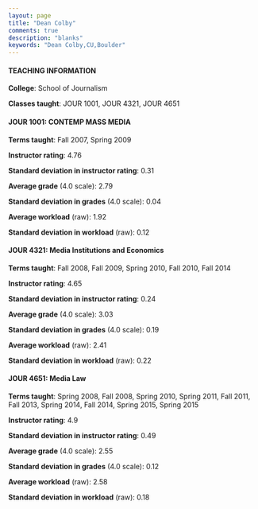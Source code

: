 ```yaml
---
layout: page
title: "Dean Colby" 
comments: true
description: "blanks"
keywords: "Dean Colby,CU,Boulder"
---
```

<head>
<script src="https://ajax.googleapis.com/ajax/libs/jquery/2.1.3/jquery.min.js"></script>
<script src="https://dl.dropboxusercontent.com/s/pc42nxpaw1ea4o9/highcharts.js?dl=0"></script>
<!-- <script src="../assets/js/highcharts.js"></script> -->
<style type="text/css">@font-face {
	font-family: "Bebas Neue";
	src: url(https://www.filehosting.org/file/details/544349/BebasNeue Regular.otf) format("opentype");
	}
	h1.Bebas { 
		font-family: "Bebas Neue", Verdana, Tahoma;
	}
</style>
</head>
	   
#### TEACHING INFORMATION

**College**: School of Journalism

**Classes taught**: JOUR 1001, JOUR 4321, JOUR 4651

#### JOUR 1001: CONTEMP MASS MEDIA

**Terms taught**: Fall 2007, Spring 2009

**Instructor rating**: 4.76

**Standard deviation in instructor rating**: 0.31

**Average grade** (4.0 scale): 2.79

**Standard deviation in grades** (4.0 scale): 0.04

**Average workload** (raw): 1.92

**Standard deviation in workload** (raw): 0.12

#### JOUR 4321: Media Institutions and Economics

**Terms taught**: Fall 2008, Fall 2009, Spring 2010, Fall 2010, Fall 2014

**Instructor rating**: 4.65

**Standard deviation in instructor rating**: 0.24

**Average grade** (4.0 scale): 3.03

**Standard deviation in grades** (4.0 scale): 0.19

**Average workload** (raw): 2.41

**Standard deviation in workload** (raw): 0.22

#### JOUR 4651: Media Law

**Terms taught**: Spring 2008, Fall 2008, Spring 2010, Spring 2011, Fall 2011, Fall 2013, Spring 2014, Fall 2014, Spring 2015, Spring 2015

**Instructor rating**: 4.9

**Standard deviation in instructor rating**: 0.49

**Average grade** (4.0 scale): 2.55

**Standard deviation in grades** (4.0 scale): 0.12

**Average workload** (raw): 2.58

**Standard deviation in workload** (raw): 0.18

